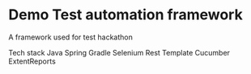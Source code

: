 # Demo Test automation framework

A framework used for test hackathon

Tech stack
Java
Spring
Gradle
Selenium
Rest Template
Cucumber
ExtentReports
